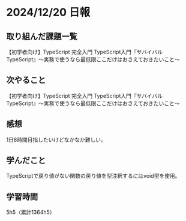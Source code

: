 # 2024/12/20 日報
## 取り組んだ課題一覧
【初学者向け】TypeScript 完全入門
TypeScript入門『サバイバルTypeScript』〜実務で使うなら最低限ここだけはおさえておきたいこと〜


## 次やること
【初学者向け】TypeScript 完全入門
TypeScript入門『サバイバルTypeScript』〜実務で使うなら最低限ここだけはおさえておきたいこと〜

## 感想
1日8時間目指したいけどなかなか難しい。

## 学んだこと
TypeScriptで戻り値がない関数の戻り値を型注釈するにはvoid型を使用。



## 学習時間
5h5（累計1364h5）
